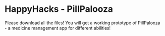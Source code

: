 # HappyHacks - PillPalooza

Please download all the files! You will get a working prototype of PillPalooza - a medicine management app for different abilities!
